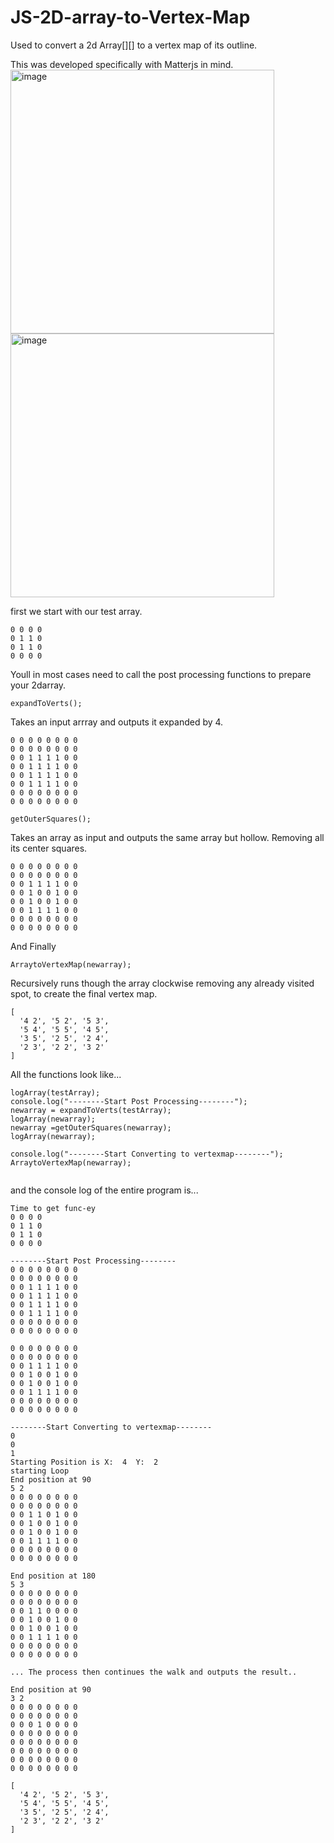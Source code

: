 # JS-2D-array-to-Vertex-Map
Used to convert a 2d Array[][] to a vertex map of its outline.

This was developed specifically with Matterjs in mind.
<img width="422" alt="image" src="https://github.com/brendenderp/JS-2D-array-to-Vertex-Map/assets/29009423/02ba0eb3-3e5f-43a3-b153-adc55b3b44f5">
<img width="422" alt="image" src="https://github.com/brendenderp/JS-2D-array-to-Vertex-Map/assets/29009423/efcd3ca8-9aeb-41b2-bf0c-b734d32b3cfb">

first we start with our test array. 
```
0 0 0 0
0 1 1 0
0 1 1 0
0 0 0 0

```



Youll in most cases need to call the post processing functions to prepare your 2darray.
```
expandToVerts();
```
Takes an input arrray and outputs it expanded by 4.

```
0 0 0 0 0 0 0 0
0 0 0 0 0 0 0 0
0 0 1 1 1 1 0 0
0 0 1 1 1 1 0 0
0 0 1 1 1 1 0 0
0 0 1 1 1 1 0 0
0 0 0 0 0 0 0 0
0 0 0 0 0 0 0 0
```
```
getOuterSquares();
```
Takes an array as input and outputs the same array but hollow. Removing all its center squares. 

```
0 0 0 0 0 0 0 0
0 0 0 0 0 0 0 0
0 0 1 1 1 1 0 0
0 0 1 0 0 1 0 0
0 0 1 0 0 1 0 0
0 0 1 1 1 1 0 0
0 0 0 0 0 0 0 0
0 0 0 0 0 0 0 0
```

And Finally 
```
ArraytoVertexMap(newarray);
```
Recursively runs though the array clockwise removing any already visited spot, to create the final vertex map.
```
[
  '4 2', '5 2', '5 3',
  '5 4', '5 5', '4 5',
  '3 5', '2 5', '2 4',
  '2 3', '2 2', '3 2'
]
```

All the functions look like...

```
logArray(testArray);
console.log("--------Start Post Processing--------");
newarray = expandToVerts(testArray);
logArray(newarray);
newarray =getOuterSquares(newarray);
logArray(newarray);

console.log("--------Start Converting to vertexmap--------");
ArraytoVertexMap(newarray);


```
and the console log of the entire program is...

```
Time to get func-ey
0 0 0 0
0 1 1 0
0 1 1 0
0 0 0 0

--------Start Post Processing--------
0 0 0 0 0 0 0 0
0 0 0 0 0 0 0 0
0 0 1 1 1 1 0 0
0 0 1 1 1 1 0 0
0 0 1 1 1 1 0 0
0 0 1 1 1 1 0 0
0 0 0 0 0 0 0 0
0 0 0 0 0 0 0 0

0 0 0 0 0 0 0 0
0 0 0 0 0 0 0 0
0 0 1 1 1 1 0 0
0 0 1 0 0 1 0 0
0 0 1 0 0 1 0 0
0 0 1 1 1 1 0 0
0 0 0 0 0 0 0 0
0 0 0 0 0 0 0 0

--------Start Converting to vertexmap--------
0
0
1
Starting Position is X:  4  Y:  2
starting Loop
End position at 90
5 2
0 0 0 0 0 0 0 0
0 0 0 0 0 0 0 0
0 0 1 1 0 1 0 0
0 0 1 0 0 1 0 0
0 0 1 0 0 1 0 0
0 0 1 1 1 1 0 0
0 0 0 0 0 0 0 0
0 0 0 0 0 0 0 0

End position at 180
5 3
0 0 0 0 0 0 0 0
0 0 0 0 0 0 0 0
0 0 1 1 0 0 0 0
0 0 1 0 0 1 0 0
0 0 1 0 0 1 0 0
0 0 1 1 1 1 0 0
0 0 0 0 0 0 0 0
0 0 0 0 0 0 0 0

... The process then continues the walk and outputs the result..

End position at 90
3 2
0 0 0 0 0 0 0 0
0 0 0 0 0 0 0 0
0 0 0 1 0 0 0 0
0 0 0 0 0 0 0 0
0 0 0 0 0 0 0 0
0 0 0 0 0 0 0 0
0 0 0 0 0 0 0 0
0 0 0 0 0 0 0 0

[
  '4 2', '5 2', '5 3',
  '5 4', '5 5', '4 5',
  '3 5', '2 5', '2 4',
  '2 3', '2 2', '3 2'
]


```

